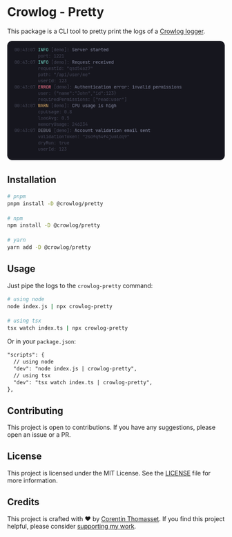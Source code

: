 # Crowlog - Pretty

This package is a CLI tool to pretty print the logs of a [Crowlog logger](https://github.com/CorentinTh/crowlog/tree/main/packages/logger).

![log-screenshot](../../.github/pretty-screenshots.png)

## Installation

```bash
# pnpm 
pnpm install -D @crowlog/pretty

# npm
npm install -D @crowlog/pretty

# yarn
yarn add -D @crowlog/pretty
```

## Usage

Just pipe the logs to the `crowlog-pretty` command:

```bash
# using node
node index.js | npx crowlog-pretty

# using tsx
tsx watch index.ts | npx crowlog-pretty
```

Or in your `package.json`:

```json5
"scripts": {
  // using node
  "dev": "node index.js | crowlog-pretty",
  // using tsx
  "dev": "tsx watch index.ts | crowlog-pretty",
},
```

## Contributing

This project is open to contributions. If you have any suggestions, please open an issue or a PR.

## License

This project is licensed under the MIT License. See the [LICENSE](./LICENSE) file for more information.

## Credits 

This project is crafted with ❤️ by [Corentin Thomasset](https://corentin.tech).
If you find this project helpful, please consider [supporting my work](https://buymeacoffee.com/cthmsst).
